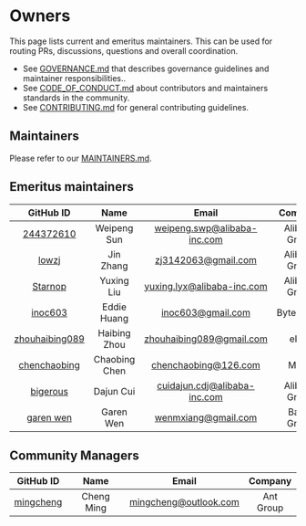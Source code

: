 # Owners

This page lists current and emeritus maintainers. This can be used for routing PRs, discussions, questions and overall coordination.

- See [GOVERNANCE.md](GOVERNANCE.md) that describes governance guidelines and maintainer responsibilities..
- See [CODE_OF_CONDUCT.md](CODE_OF_CONDUCT.md) about contributors and maintainers standards in the community.
- See [CONTRIBUTING.md](CONTRIBUTING.md) for general contributing guidelines.

## Maintainers

Please refer to our [MAINTAINERS.md](MAINTAINERS.md).

## Emeritus maintainers

<!-- markdownlint-disable -->

|                      GitHub ID                      |     Name      |            Email             |    Company    |
| :-------------------------------------------------: | :-----------: | :--------------------------: | :-----------: |
|      [244372610](https://github.com/244372610)      |  Weipeng Sun  | weipeng.swp@alibaba-inc.com  | Alibaba Group |
|          [lowzj](https://github.com/lowzj)          |   Jin Zhang   |     zj3142063@gmail.com      | Alibaba Group |
|        [Starnop](https://github.com/Starnop)        |  Yuxing Liu   |  yuxing.lyx@alibaba-inc.com  | Alibaba Group |
|        [inoc603](https://github.com/inoc603)        |  Eddie Huang  |      inoc603@gmail.com       |   ByteDance   |
| [zhouhaibing089](https://github.com/zhouhaibing089) | Haibing Zhou  |   zhouhaibing089@gmail.com   |     eBay      |
|   [chenchaobing](https://github.com/chenchaobing)   | Chaobing Chen |     chenchaobing@126.com     |     Meitu     |
|       [bigerous](https://github.com/bigerous)       |   Dajun Cui   | cuidajun.cdj@alibaba-inc.com | Alibaba Group |
|      [garen wen](https://github.com/garenwen)       |   Garen Wen   |     wenmxiang@gmail.com      |  Baidu Group  |

<!-- markdownlint-restore -->

## Community Managers

<!-- markdownlint-disable -->

|                 GitHub ID                 |    Name    |         Email         |  Company  |
| :---------------------------------------: | :--------: | :-------------------: | :-------: |
| [mingcheng](https://github.com/mingcheng) | Cheng Ming | mingcheng@outlook.com | Ant Group |

<!-- markdownlint-restore -->
